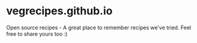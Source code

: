 # vegrecipes.github.io
Open source recipes - A great place to remember recipes we've tried. Feel free to share yours too :)
